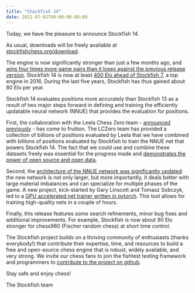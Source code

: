 ```yaml
---
title: "Stockfish 14"
date: 2021-07-02T00:00:00-08:00
---
```


Today, we have the pleasure to announce Stockfish 14.

As usual, downloads will be freely available at [stockfishchess.org/download](https://stockfishchess.org/download/).

The engine is now significantly stronger than just a few months ago,
and [wins four times more game pairs than it loses against the previous
release version][0]. Stockfish 14 is now at least [400 Elo ahead of
Stockfish 7][1], a top engine in 2016. During the last five years,
Stockfish has thus gained about 80 Elo per year.

Stockfish 14 evaluates positions more accurately than Stockfish 13 as
a result of two major steps forward in defining and training the
efficiently updatable neural network (NNUE) that provides the evaluation
for positions.

First, the collaboration with the Leela Chess Zero team - [announced
previously][2] - has come to fruition. The LCZero team has provided a
collection of billions of positions evaluated by Leela that we have
combined with billions of positions evaluated by Stockfish to train the
NNUE net that powers Stockfish 14. The fact that we could use and combine
these datasets freely was essential for the progress made and [demonstrates
the power of open source and open data][3].

Second, the [architecture of the NNUE network was significantly updated][4]:
the new network is not only larger, but more importantly, it deals better
with large material imbalances and can specialize for multiple phases of
the game. A new project, kick-started by Gary Linscott and
Tomasz Sobczyk, led to a [GPU accelerated net trainer written in
pytorch][5]. This tool allows for training high-quality nets in a couple
of hours.

Finally, this release features some search refinements, minor bug
fixes and additional improvements. For example, Stockfish is now about
90 Elo stronger for chess960 (Fischer random chess) at short time control.

The Stockfish project builds on a thriving community of enthusiasts
(thanks everybody!) that contribute their expertise, time, and resources
to build a free and open-source chess engine that is robust, widely
available, and very strong. We invite our chess fans to join the fishtest
testing framework and programmers to [contribute to the project on
github][6].

Stay safe and enjoy chess!

The Stockfish team

[0]: https://tests.stockfishchess.org/tests/view/60dae5363beab81350aca077
[1]: https://nextchessmove.com/dev-builds
[2]: https://stockfishchess.org/blog/2021/stockfish-13/
[3]: https://lczero.org/blog/2021/06/the-importance-of-open-data/
[4]: https://github.com/official-stockfish/Stockfish/commit/e8d64af1
[5]: https://github.com/glinscott/nnue-pytorch/
[6]: https://stockfishchess.org/get-involved/
